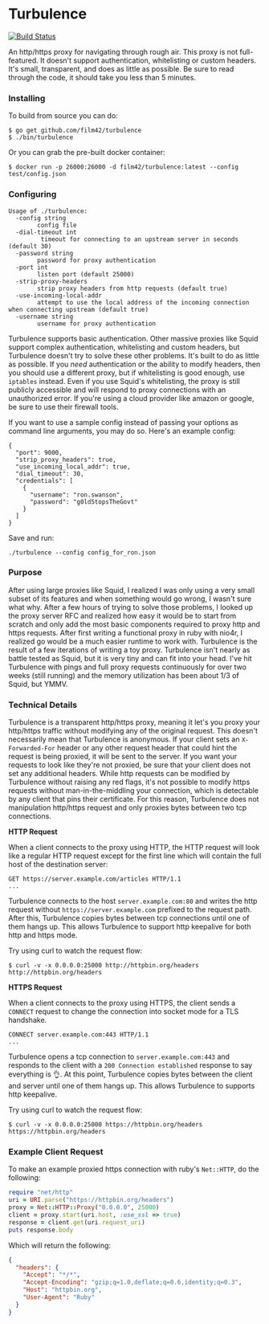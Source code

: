 Turbulence
==========

[![Build Status](https://travis-ci.org/film42/turbulence.svg)](https://travis-ci.org/film42/turbulence)

An http/https proxy for navigating through rough air. This proxy is not full-featured. It doesn't support authentication, whitelisting or custom headers. It's small, transparent, and does as little as possible. Be sure to read through the code, it should take you less than 5 minutes.

### Installing

To build from source you can do:

```
$ go get github.com/film42/turbulence
$ ./bin/turbulence
```

Or you can grab the pre-built docker container:

```
$ docker run -p 26000:26000 -d film42/turbulence:latest --config test/config.json
```

### Configuring

```
Usage of ./turbulence:
  -config string
        config file
  -dial-timeout int
         timeout for connecting to an upstream server in seconds (default 30)
  -password string
        password for proxy authentication
  -port int
        listen port (default 25000)
  -strip-proxy-headers
        strip proxy headers from http requests (default true)
  -use-incoming-local-addr
        attempt to use the local address of the incoming connection when connecting upstream (default true)
  -username string
        username for proxy authentication
```

Turbulence supports basic authentication. Other massive proxies like Squid support complex authentication, whitelisting and custom headers, but Turbulence doesn't try to solve these other problems. It's built to do as little as possible. If you _need_ authentication or the ability to modify headers, then you should use a different proxy, but if whitelisting is good enough, use `iptables` instead. Even if you use Squid's whitelisting, the proxy is still publicly accessible and will respond to proxy connections with an unauthorized error. If you're using a cloud provider like amazon or google, be sure to use their firewall tools.

If you want to use a sample config instead of passing your options as command line arguments, you may do so. Here's an
example config:

```
{
  "port": 9000,
  "strip_proxy_headers": true,
  "use_incoming_local_addr": true,
  "dial_timeout": 30,
  "credentials": [
    {
      "username": "ron.swanson",
      "password": "g0ld5topsTheGovt"
    }
  ]
}
```

Save and run:

```
./turbulence --config config_for_ron.json
```

### Purpose

After using large proxies like Squid, I realized I was only using a very small subset of its features and when something would go wrong, I wasn't sure what why. After a few hours of trying to solve those problems, I looked up the proxy server RFC and realized how easy it would be to start from scratch and only add the most basic components required to proxy http and https requests. After first writing a functional proxy in ruby with nio4r, I realized go would be a much easier runtime to work with. Turbulence is the result of a few iterations of writing a toy proxy. Turbulence isn't nearly as battle tested as Squid, but it is very tiny and can fit into your head. I've hit Turbulence with pings and full proxy requests continuously for over two weeks (still running) and the memory utilization has been about 1/3 of Squid, but YMMV.

### Technical Details

Turbulence is a transparent http/https proxy, meaning it let's you proxy your http/https traffic without modifying any of the original request. This doesn't necessarily mean that Turbulence is anonymous. If your client sets an `X-Forwarded-For` header or any other request header that could hint the request is being proxied, it will be sent to the server. If you want your requests to look like they're not proxied, be sure that your client does not set any additional headers. While http requests can be modified by Turbulence without raising any red flags, it's not possible to modify https requests without man-in-the-middling your connection, which is detectable by any client that pins their certificate. For this reason, Turbulence does not manipulation http/https request and only proxies bytes between two tcp connections.

**HTTP Request**

When a client connects to the proxy using HTTP, the HTTP request will look like a regular HTTP request except for the first line which will contain the full host of the destination server:

```
GET https://server.example.com/articles HTTP/1.1
...
```

Turbulence connects to the host `server.example.com:80` and writes the http request without `https://server.example.com` prefixed to the request path. After this, Turbulence copies bytes between tcp connections until one of them hangs up. This allows Turbulence to support http keepalive for both http and https mode.


Try using curl to watch the request flow:

```
$ curl -v -x 0.0.0.0:25000 http://httpbin.org/headers http://httpbin.org/headers
```

**HTTPS Request**

When a client connects to the proxy using HTTPS, the client sends a `CONNECT` request to change the connection into socket mode for a TLS handshake.

```
CONNECT server.example.com:443 HTTP/1.1
...
```
Turbulence opens a tcp connection to `server.example.com:443` and responds to the client with a `200 Connection established` response to say everything is :ok_hand:. At this point, Turbulence copies bytes between the client and server until one of them hangs up. This allows Turbulence to supports http keepalive.

Try using curl to watch the request flow:

```
$ curl -v -x 0.0.0.0:25000 https://httpbin.org/headers https://httpbin.org/headers
```

### Example Client Request

To make an example proxied https connection with ruby's `Net::HTTP`, do the following:

```ruby
require "net/http"
uri = URI.parse("https://httpbin.org/headers")
proxy = Net::HTTP::Proxy("0.0.0.0", 25000)
client = proxy.start(uri.host, :use_ssl => true)
response = client.get(uri.request_uri)
puts response.body
```

Which will return the following:

```json
{
  "headers": {
    "Accept": "*/*",
    "Accept-Encoding": "gzip;q=1.0,deflate;q=0.6,identity;q=0.3",
    "Host": "httpbin.org",
    "User-Agent": "Ruby"
  }
}
```
